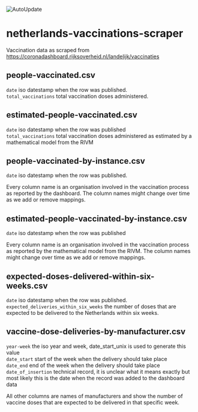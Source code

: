 ![AutoUpdate](https://github.com/Sikerdebaard/netherlands-vaccinations-scraper/workflows/AutoUpdate/badge.svg)


# netherlands-vaccinations-scraper
Vaccination data as scraped from https://coronadashboard.rijksoverheid.nl/landelijk/vaccinaties

## people-vaccinated.csv
`date` iso datestamp when the row was published.  
`total_vaccinations` total vaccination doses administered.

## estimated-people-vaccinated.csv
`date` iso datestamp when the row was published  
`total_vaccinations` total vaccination doses administered as estimated by a mathematical model from the RIVM  

## people-vaccinated-by-instance.csv
`date` iso datestamp when the row was published.  

Every column name is an organisation involved in the vaccination process as reported by the dashboard. The column names might change over time as we add or remove mappings.  

## estimated-people-vaccinated-by-instance.csv
`date` iso datestamp when the row was published  

Every column name is an organisation involved in the vaccination process as reported by the mathematical model from the RIVM. The column names might change over time as we add or remove mappings.  

## expected-doses-delivered-within-six-weeks.csv
`date` iso datestamp when the row was published.  
`expected_deliveries_within_six_weeks` the number of doses that are expected to be delivered to the Netherlands within six weeks.

## vaccine-dose-deliveries-by-manufacturer.csv 
`year-week` the iso year and week, date_start_unix is used to generate this value  
`date_start` start of the week when the delivery should take place  
`date_end` end of the week when the delivery should take place  
`date_of_insertion` technical record, it is unclear what it means exactly but most likely this is the date when the record was added to the dashboard data  

All other columns are names of manufacturers and show the number of vaccine doses that are expected to be delivered in that specific week.
